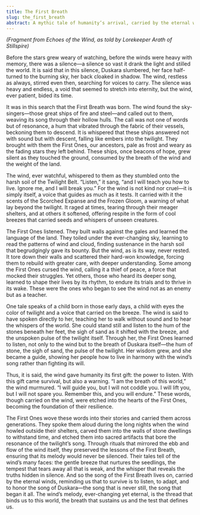 ```yaml
---
title: The First Breath
slug: the_first_breath
abstract: A mythic tale of humanity’s arrival, carried by the eternal wind that guides and tests all life.
---
```


*(Fragment from Echoes of the Wind, as told by Lorekeeper Arath of Stillspire)*  

Before the stars grew weary of watching, before the winds were heavy with memory, there was a silence—a silence so vast it drank the light and stilled the world. It is said that in this silence, Duskara slumbered, her face half-turned to the burning sky, her back cloaked in shadow. The wind, restless as always, stirred even then, searching for voices to carry. The silence was heavy and endless, a void that seemed to stretch into eternity, but the wind, ever patient, bided its time.  

It was in this search that the First Breath was born. The wind found the sky-singers—those great ships of fire and steel—and called out to them, weaving its song through their hollow hulls. The call was not one of words but of resonance, a hum that vibrated through the fabric of their vessels, beckoning them to descend. It is whispered that these ships answered not with sound but with descent, falling like embers into the twilight. They brought with them the First Ones, our ancestors, pale as frost and weary as the fading stars they left behind. These ships, once beacons of hope, grew silent as they touched the ground, consumed by the breath of the wind and the weight of the land.  

The wind, ever watchful, whispered to them as they stumbled onto the harsh soil of the Twilight Belt. “Listen,” it sang, “and I will teach you how to live. Ignore me, and I will break you.” For the wind is not kind nor cruel—it is simply itself, a voice that guides as much as it tests. It carried with it the scents of the Scorched Expanse and the Frozen Gloom, a warning of what lay beyond the twilight. It raged at times, tearing through their meager shelters, and at others it softened, offering respite in the form of cool breezes that carried seeds and whispers of unseen creatures.  

The First Ones listened. They built walls against the gales and learned the language of the land. They toiled under the ever-changing sky, learning to read the patterns of wind and cloud, finding sustenance in the harsh soil that begrudgingly gave its bounty. But the wind, as is its way, never rested. It tore down their walls and scattered their hard-won knowledge, forcing them to rebuild with greater care, with deeper understanding. Some among the First Ones cursed the wind, calling it a thief of peace, a force that mocked their struggles. Yet others, those who heard its deeper song, learned to shape their lives by its rhythm, to endure its trials and to thrive in its wake. These were the ones who began to see the wind not as an enemy but as a teacher.  

One tale speaks of a child born in those early days, a child with eyes the color of twilight and a voice that carried on the breeze. The wind is said to have spoken directly to her, teaching her to walk without sound and to hear the whispers of the world. She could stand still and listen to the hum of the stones beneath her feet, the sigh of sand as it shifted with the breeze, and the unspoken pulse of the twilight itself. Through her, the First Ones learned to listen, not only to the wind but to the breath of Duskara itself—the hum of stone, the sigh of sand, the pulse of the twilight. Her wisdom grew, and she became a guide, showing her people how to live in harmony with the wind’s song rather than fighting its will.  

Thus, it is said, the wind gave humanity its first gift: the power to listen. With this gift came survival, but also a warning. “I am the breath of this world,” the wind murmured. “I will guide you, but I will not coddle you. I will lift you, but I will not spare you. Remember this, and you will endure.” These words, though carried on the wind, were etched into the hearts of the First Ones, becoming the foundation of their resilience.  

The First Ones wove these words into their stories and carried them across generations. They spoke them aloud during the long nights when the wind howled outside their shelters, carved them into the walls of stone dwellings to withstand time, and etched them into sacred artifacts that bore the resonance of the twilight’s song. Through rituals that mirrored the ebb and flow of the wind itself, they preserved the lessons of the First Breath, ensuring that its melody would never be silenced. Their tales tell of the wind’s many faces: the gentle breeze that nurtures the seedlings, the tempest that tears away all that is weak, and the whisper that reveals the truths hidden in silence. And so the song of the First Breath lives on, carried by the eternal winds, reminding us that to survive is to listen, to adapt, and to honor the song of Duskara—the song that is never still, the song that began it all. The wind’s melody, ever-changing yet eternal, is the thread that binds us to this world, the breath that sustains us and the test that defines us.

